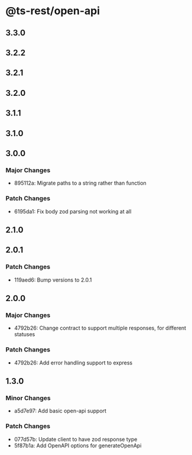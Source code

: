 # @ts-rest/open-api

## 3.3.0

## 3.2.2

## 3.2.1

## 3.2.0

## 3.1.1

## 3.1.0

## 3.0.0

### Major Changes

- 895112a: Migrate paths to a string rather than function

### Patch Changes

- 6195da1: Fix body zod parsing not working at all

## 2.1.0

## 2.0.1

### Patch Changes

- 119aed6: Bump versions to 2.0.1

## 2.0.0

### Major Changes

- 4792b26: Change contract to support multiple responses, for different statuses

### Patch Changes

- 4792b26: Add error handling support to express

## 1.3.0

### Minor Changes

- a5d7e97: Add basic open-api support

### Patch Changes

- 077d57b: Update client to have zod response type
- 5f87b1a: Add OpenAPI options for generateOpenApi
